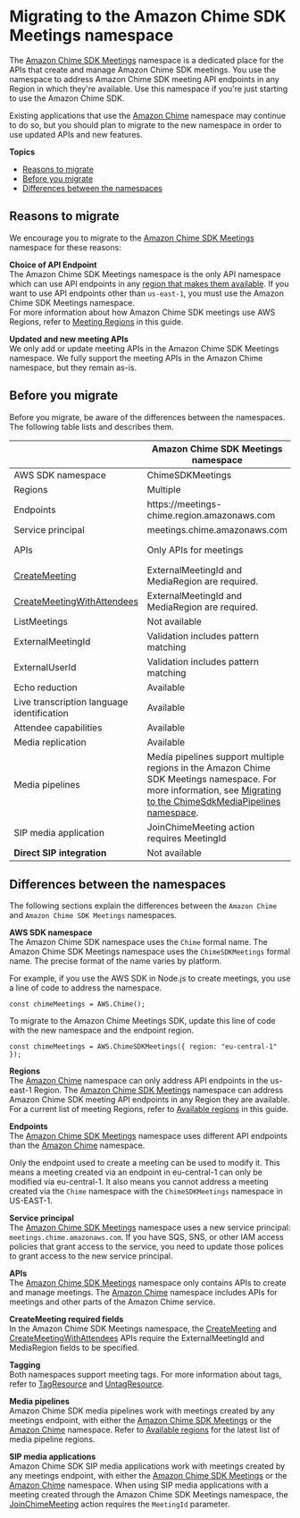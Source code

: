 # Migrating to the Amazon Chime SDK Meetings namespace<a name="meeting-namespace-migration"></a>

The [Amazon Chime SDK Meetings](https://docs.aws.amazon.com/chime-sdk/latest/APIReference/API_Operations_Amazon_Chime_SDK_Meetings.html) namespace is a dedicated place for the APIs that create and manage Amazon Chime SDK meetings\. You use the namespace to address Amazon Chime SDK meeting API endpoints in any Region in which they're available\. Use this namespace if you're just starting to use the Amazon Chime SDK\.

Existing applications that use the [Amazon Chime](https://docs.aws.amazon.com/chime-sdk/latest/APIReference/API_Operations_Amazon_Chime.html) namespace may continue to do so, but you should plan to migrate to the new namespace in order to use updated APIs and new features\.

**Topics**
+ [Reasons to migrate](#migration-reasons)
+ [Before you migrate](#before-migrating)
+ [Differences between the namespaces](#namespace-differences)

## Reasons to migrate<a name="migration-reasons"></a>

We encourage you to migrate to the [Amazon Chime SDK Meetings](https://docs.aws.amazon.com/chime-sdk/latest/APIReference/API_Operations_Amazon_Chime_SDK_Meetings.html) namespace for these reasons:

**Choice of API Endpoint**  
The Amazon Chime SDK Meetings namespace is the only API namespace which can use API endpoints in any [region that makes them available](https://docs.aws.amazon.com/chime-sdk/latest/dg/sdk-available-regions.html)\. If you want to use API endpoints other than `us-east-1`, you must use the Amazon Chime SDK Meetings namespace\.  
For more information about how Amazon Chime SDK meetings use AWS Regions, refer to [Meeting Regions](https://docs.aws.amazon.com/chime-sdk/latest/dg/chime-sdk-meetings-regions.html) in this guide\.

**Updated and new meeting APIs**  
We only add or update meeting APIs in the Amazon Chime SDK Meetings namespace\. We fully support the meeting APIs in the Amazon Chime namespace, but they remain as\-is\.

## Before you migrate<a name="before-migrating"></a>

Before you migrate, be aware of the differences between the namespaces\. The following table lists and describes them\.


|  | Amazon Chime SDK Meetings namespace | Amazon Chime namespace | 
| --- | --- | --- | 
| AWS SDK namespace | ChimeSDKMeetings | Chime | 
| Regions | Multiple | us\-east\-1 only | 
| Endpoints | https://meetings\-chime\.region\.amazonaws\.com | https://service\.chime\.aws\.amazon\.com | 
| Service principal | meetings\.chime\.amazonaws\.com | chime\.amazonaws\.com | 
| APIs | Only APIs for meetings | APIs for meetings and other parts of Amazon Chime | 
| [CreateMeeting](https://docs.aws.amazon.com/chime-sdk/latest/APIReference/API_CreateMeeting.html) | ExternalMeetingId and MediaRegion are required\. | ExternalMeetingId and MediaRegion are optional\. | 
| [CreateMeetingWithAttendees](https://docs.aws.amazon.com/chime-sdk/latest/APIReference/API_CreateMeetingWithAttendees.html) | ExternalMeetingId and MediaRegion are required\.  | ExternalMeetingId and MediaRegion are optional\. | 
| ListMeetings | Not available | Available | 
| ExternalMeetingId | Validation includes pattern matching | Available | 
| ExternalUserId | Validation includes pattern matching  | Available | 
| Echo reduction | Available | Not available | 
| Live transcription language identification | Available | Not available | 
| Attendee capabilities | Available | Not available | 
| Media replication | Available | Not available | 
| Media pipelines | Media pipelines support multiple regions in the Amazon Chime SDK Meetings namespace\. For more information, see [Migrating to the ChimeSdkMediaPipelines namespace](migrate-pipelines.md)\. | Available via the us\-east\-1 endpoint | 
| SIP media application | JoinChimeMeeting action requires MeetingId | JoinChimeMeeting action does not require MeetingId | 
|  **Direct SIP integration**  | Not available | Available | 

## Differences between the namespaces<a name="namespace-differences"></a>

The following sections explain the differences between the `Amazon Chime` and `Amazon Chime SDK Meetings` namespaces\.

**AWS SDK namespace**  
The Amazon Chime SDK namespace uses the `Chime` formal name\. The Amazon Chime SDK Meetings namespace uses the `ChimeSDKMeetings` formal name\. The precise format of the name varies by platform\.

For example, if you use the AWS SDK in Node\.js to create meetings, you use a line of code to address the namespace\.

```
const chimeMeetings = AWS.Chime();
```

To migrate to the Amazon Chime Meetings SDK, update this line of code with the new namespace and the endpoint region\.

```
const chimeMeetings = AWS.ChimeSDKMeetings({ region: "eu-central-1" });
```

**Regions**  
The [Amazon Chime](https://docs.aws.amazon.com/chime-sdk/latest/APIReference/API_Operations_Amazon_Chime.html) namespace can only address API endpoints in the us\-east\-1 Region\. The [Amazon Chime SDK Meetings](https://docs.aws.amazon.com/chime-sdk/latest/APIReference/API_Operations_Amazon_Chime_SDK_Meetings.html) namespace can address Amazon Chime SDK meeting API endpoints in any Region they are available\. For a current list of meeting Regions, refer to [Available regions](sdk-available-regions.md) in this guide\.

**Endpoints**  
The [Amazon Chime SDK Meetings](https://docs.aws.amazon.com/chime-sdk/latest/APIReference/API_Operations_Amazon_Chime_SDK_Meetings.html) namespace uses different API endpoints than the [Amazon Chime](https://docs.aws.amazon.com/chime-sdk/latest/APIReference/API_Operations_Amazon_Chime.html) namespace\.

Only the endpoint used to create a meeting can be used to modify it\. This means a meeting created via an endpoint in eu\-central\-1 can only be modified via eu\-central\-1\. It also means you cannot address a meeting created via the `Chime` namespace with the `ChimeSDKMeetings` namespace in US\-EAST\-1\.

**Service principal**  
The [Amazon Chime SDK Meetings](https://docs.aws.amazon.com/chime-sdk/latest/APIReference/API_Operations_Amazon_Chime_SDK_Meetings.html) namespace uses a new service principal: `meetings.chime.amazonaws.com`\. If you have SQS, SNS, or other IAM access policies that grant access to the service, you need to update those polices to grant access to the new service principal\.

**APIs**  
The [Amazon Chime SDK Meetings](https://docs.aws.amazon.com/chime-sdk/latest/APIReference/API_Operations_Amazon_Chime_SDK_Meetings.html) namespace only contains APIs to create and manage meetings\. The [Amazon Chime](https://docs.aws.amazon.com/chime-sdk/latest/APIReference/API_Operations_Amazon_Chime.html) namespace includes APIs for meetings and other parts of the Amazon Chime service\.

**CreateMeeting required fields**  
In the Amazon Chime SDK Meetings namespace, the [CreateMeeting](https://docs.aws.amazon.com/chime-sdk/latest/APIReference/API_meeting-chime_CreateMeeting.html) and [CreateMeetingWithAttendees](https://docs.aws.amazon.com/chime-sdk/latest/APIReference/API_meeting-chime_CreateMeetingWithAttendees.html) APIs require the ExternalMeetingId and MediaRegion fields to be specified\.

**Tagging**  
Both namespaces support meeting tags\. For more information about tags, refer to [TagResource](https://docs.aws.amazon.com/chime-sdk/latest/APIReference/API_meeting-chime_TagResource.html) and [UntagResource](https://docs.aws.amazon.com/chime-sdk/latest/APIReference/API_meeting-chime_UntagResource.html)\.

**Media pipelines**  
Amazon Chime SDK media pipelines work with meetings created by any meetings endpoint, with either the [Amazon Chime SDK Meetings](https://docs.aws.amazon.com/chime-sdk/latest/APIReference/API_Operations_Amazon_Chime_SDK_Meetings.html) or the [Amazon Chime](https://docs.aws.amazon.com/chime-sdk/latest/APIReference/API_Operations_Amazon_Chime.html) namespace\. Refer to [Available regions](https://docs.aws.amazon.com/chime-sdk/latest/dg/sdk-available-regions.html) for the latest list of media pipeline regions\.

**SIP media applications**  
Amazon Chime SDK SIP media applications work with meetings created by any meetings endpoint, with either the [Amazon Chime SDK Meetings](https://docs.aws.amazon.com/chime-sdk/latest/APIReference/API_Operations_Amazon_Chime_SDK_Meetings.html) or the [Amazon Chime](https://docs.aws.amazon.com/chime-sdk/latest/APIReference/API_Operations_Amazon_Chime.html) namespace\. When using SIP media applications with a meeting created through the Amazon Chime SDK Meetings namespace, the [JoinChimeMeeting](join-chime-meeting.md) action requires the `MeetingId` parameter\.